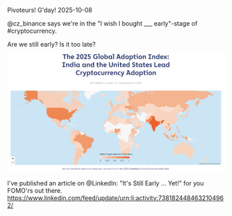 Pivoteurs! G'day! 2025-10-08

@cz_binance says we're in the "I wish I bought ___ early"-stage of #cryptocurrency.

Are we still early? Is it too late?

![Worldwide Cryptocurrency Adoption](imgs/01-early.png)

I've published an article on @LinkedIn: "It's Still Early ... Yet!" for you FOMO'rs out there. https://www.linkedin.com/feed/update/urn:li:activity:7381824484632104962/
